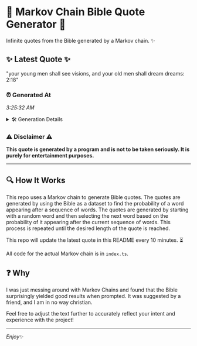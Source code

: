 # 📖 Markov Chain Bible Quote Generator 📖

Infinite quotes from the Bible generated by a Markov chain. ✨

## ✨ Latest Quote ✨
"your young men shall see visions, and your old men shall dream dreams: 2:18"

### ⏰ Generated At
*3:25:32 AM*

<details>
    <summary>🛠️ Generation Details</summary>
    <p>
        <strong>🌱 Seed:</strong> your<br>
        <strong>🔄 Iterations:</strong> 13<br>
        <strong>📜 Context History:</strong><br>[ your ]: young<br>[ your, young ]: men<br>[ your, young, men ]: shall<br>[ your, young, men, shall ]: see<br>[ your, young, men, shall, see ]: visions,<br>[ your, young, men, shall, see, visions, ]: and<br>[ young, men, shall, see, visions,, and ]: your<br>[ men, shall, see, visions,, and, your ]: old<br>[ shall, see, visions,, and, your, old ]: men<br>[ see, visions,, and, your, old, men ]: shall<br>[ visions,, and, your, old, men, shall ]: dream<br>[ and, your, old, men, shall, dream ]: dreams:<br>[ your, old, men, shall, dream, dreams: ]: 2:18<br>
    </p>
</details>

### ⚠️ Disclaimer ⚠️
**This quote is generated by a program and is not to be taken seriously. It is purely for entertainment purposes.**

---

## 🔍 How It Works

This repo uses a Markov chain to generate Bible quotes. The quotes are generated by using the Bible as a dataset to find the probability of a word appearing after a sequence of words. The quotes are generated by starting with a random word and then selecting the next word based on the probability of it appearing after the current sequence of words. This process is repeated until the desired length of the quote is reached.

This repo will update the latest quote in this README every 10 minutes. ⏳

All code for the actual Markov chain is in `index.ts`.

## ❓ Why

I was just messing around with Markov Chains and found that the Bible surprisingly yielded good results when prompted. 
It was suggested by a friend, and I am in no way christian.

Feel free to adjust the text further to accurately reflect your intent and experience with the project!

---

*Enjoy*✨
